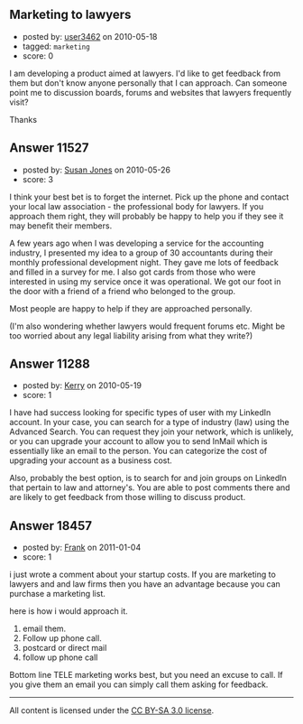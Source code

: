## Marketing to lawyers

- posted by: [user3462](https://stackexchange.com/users/-1/3462-user3462) on 2010-05-18
- tagged: `marketing`
- score: 0

I am developing a product aimed at lawyers. I'd like to get feedback from them but don't know anyone personally that I can approach. Can someone point me to discussion boards, forums and websites that lawyers frequently visit?

Thanks


## Answer 11527

- posted by: [Susan Jones](https://stackexchange.com/users/-1/2737-susan-jones) on 2010-05-26
- score: 3

I think your best bet is to forget the internet.
Pick up the phone and contact your local law association - the professional body for lawyers. If you approach them right, they will probably be happy to help you if they see it may benefit their members.

A few years ago when I was developing a service for the accounting industry, I presented my idea to a group of 30 accountants during their monthly professional development night. They gave me lots of feedback and filled in a survey for me. I also got cards from those who were interested in using my service once it was operational. We got our foot in the door with a friend of a friend who belonged to the group.

Most people are happy to help if they are approached personally. 

(I'm also wondering whether lawyers would frequent forums etc. Might be too worried about any legal liability arising from what they write?)


## Answer 11288

- posted by: [Kerry](https://stackexchange.com/users/-1/3467-kerry) on 2010-05-19
- score: 1

I have had success looking for specific types of user with my LinkedIn account.  In your case, you can search for a type of industry (law) using the Advanced Search.  You can request they join your network, which is unlikely, or you can upgrade your account to allow you to send InMail which is essentially like an email to the person.  You can categorize the cost of upgrading your account as a business cost.  

Also, probably the best option, is to search for and join groups on LinkedIn that pertain to law and attorney's.  You are able to post comments there and are likely to get feedback from those willing to discuss product. 


## Answer 18457

- posted by: [Frank](https://stackexchange.com/users/-1/4858-frank) on 2011-01-04
- score: 1

i just wrote a comment about your startup costs.  If you are marketing to lawyers and and law firms then you have an advantage because you can purchase a marketing list.


here is how i would approach it.
1. email them. 
2. Follow up phone call.
3. postcard or direct mail
4. follow up phone call

Bottom line TELE marketing works best, but you need an excuse to call.  If you give them an email you can simply call them asking for feedback.  



---

All content is licensed under the [CC BY-SA 3.0 license](https://creativecommons.org/licenses/by-sa/3.0/).
